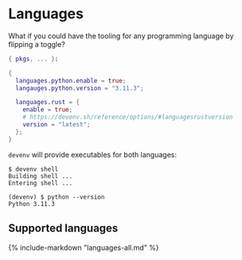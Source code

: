 # Languages

What if you could have the tooling for any programming language by flipping a toggle?

```nix title="devenv.nix"
{ pkgs, ... }:

{
  languages.python.enable = true;
  langauges.python.version = "3.11.3";

  languages.rust = {
    enable = true;
    # https://devenv.sh/reference/options/#languagesrustversion
    version = "latest";
  };
}
```

``devenv`` will provide executables for both languages:

```shell-session
$ devenv shell
Building shell ...
Entering shell ...

(devenv) $ python --version
Python 3.11.3
```

## Supported languages

{%
  include-markdown "languages-all.md"
%}